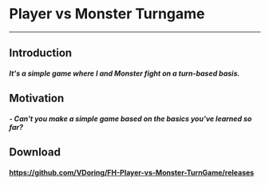 # Player vs Monster Turngame



<hr/>



## Introduction

##### It's a simple game where I and Monster fight on a turn-based basis.



## Motivation

##### - Can't you make a simple game based on the basics you've learned so far?



## Download
#### https://github.com/VDoring/FH-Player-vs-Monster-TurnGame/releases
